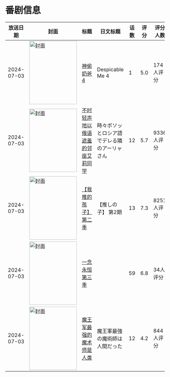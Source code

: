 # 番剧信息

|放送日期|封面|标题|日文标题|话数|评分|评分人数|
|---|---|---|---|---|---|---|
|2024-07-03|<img src="//lain.bgm.tv/pic/cover/c/3b/09/390677_IUkux.jpg" alt="封面" style="width:150px;height:200px;object-fit:cover;">|[神偷奶爸4](https://bangumi.tv/subject/390677)|Despicable Me 4|1|5.0|174人评分|
|2024-07-03|<img src="//lain.bgm.tv/pic/cover/c/7c/8e/424883_BpzVb.jpg" alt="封面" style="width:150px;height:200px;object-fit:cover;">|[不时轻声地以俄语遮羞的邻座艾莉同学](https://bangumi.tv/subject/424883)|時々ボソッとロシア語でデレる隣のアーリャさん|12|5.7|9336人评分|
|2024-07-03|<img src="//lain.bgm.tv/pic/cover/c/d1/1c/443428_FIhFu.jpg" alt="封面" style="width:150px;height:200px;object-fit:cover;">|[【我推的孩子】 第二季](https://bangumi.tv/subject/443428)|【推しの子】 第2期|13|7.3|8251人评分|
|2024-07-03|<img src="//lain.bgm.tv/pic/cover/c/44/c1/445375_OzyoN.jpg" alt="封面" style="width:150px;height:200px;object-fit:cover;">|[一念永恒 第三季](https://bangumi.tv/subject/445375)||59|6.8|34人评分|
|2024-07-03|<img src="//lain.bgm.tv/pic/cover/c/0b/e5/475933_Kf14e.jpg" alt="封面" style="width:150px;height:200px;object-fit:cover;">|[魔王军最强的魔术师是人类](https://bangumi.tv/subject/475933)|魔王軍最強の魔術師は人間だった|12|4.2|844人评分|
